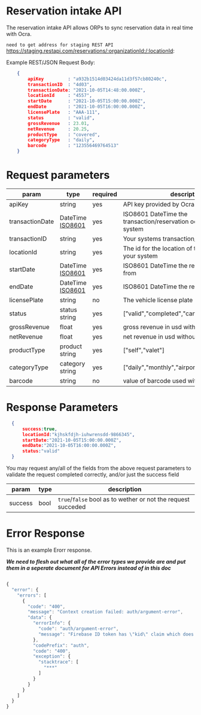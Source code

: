 # Reservation intake API

The reservation intake API allows ORPs to sync reservation data in real time with Ocra. 

`need to get address for staging REST API`
https://staging.restapi.com/reservations/:organizationId:/:locationId:


Example REST/JSON Request Body: 

```JSON
    {
        apiKey         : "a932b1514d03424da11d3f57cb80240c",
        transactionID  : "4d03",
        transactionDate: "2021-10-05T14:48:00.000Z",
        locationId     : "4557",
        startDate      : "2021-10-05T15:00:00.000Z", 
        endDate        : "2021-10-05T16:00:00.000Z",
        licensePlate   : "AAA-111",
        status         : "valid",
        grossRevenue   : 23.01,
        netRevenue     : 20.25,
        productType    : "covered",
        categoryType   : "daily",
        barcode        : "123556469764513"
    }
```


# Request parameters

|param          |type           |required|description|
|-----          |----           |--------|-----------|
|apiKey         |string         |yes     | API key provided by Ocra|
|transactionDate|DateTime [ISO8601](https://developer.mozilla.org/en-US/docs/Web/JavaScript/Reference/Global_Objects/Date/toISOString)|yes     | ISO8601 DateTime the transaction/reservation occurred in your system|
|transactionID  |string         |yes     | Your systems transaction/reservation ID|
|locationId     |string         |yes     | The id for the location of the lot or location in your system|
|startDate      |DateTime [ISO8601](https://developer.mozilla.org/en-US/docs/Web/JavaScript/Reference/Global_Objects/Date/toISOString)|yes     | ISO8601 DateTime the reservation starts from|
|endDate        |DateTime [ISO8601](https://developer.mozilla.org/en-US/docs/Web/JavaScript/Reference/Global_Objects/Date/toISOString)|yes     | ISO8601 DateTime the reservation ends|
|licensePlate   |string         |no      | The vehicle license plate|
|status         |status string  |yes     | ["valid","completed","cancelled","refunded"]|
|grossRevenue   |float     |yes     | gross revenue in usd without currency mark|
|netRevenue     |float     |yes     | net revenue in usd without currency mark|
|productType    |product string |yes     | ["self","valet"]|
|categoryType   |category string|yes     | ["daily","monthly","airport"]|
|barcode        |string         |no      | value of barcode used with reservation|

# Response Parameters

```JSON
  {
      success:true,
      locationId:"kjhskfdjh-iuhwrensdd-9866345",
      startDate:"2021-10-05T15:00:00.000Z",
      endDate:"2021-10-05T16:00:00.000Z",
      status:"valid"
  }

```

You may request any/all of the fields from the above request parameters to validate the request completed correctly, and/or just the success field

|param          |type           |description|
|-----          |----           |-----------|
|success        |bool           |`true`/`false` bool as to wether or not the request succeded|

# Error Response

This is an example Erorr response. 

***We need to flesh out what all of the error types we provide are and put them in a seperate document for API Errors instead of in this doc***

```js

{
  "error": {
    "errors": [
      {
        "code": "400",
        "message": "Context creation failed: auth/argument-error",
        "data": {
          "errorInfo": {
            "code": "auth/argument-error",
            "message": "Firebase ID token has \"kid\" claim which does not correspond to a known public key. Most likely the ID token is expired, so get a fresh token from your client app and try again."
          },
          "codePrefix": "auth",
          "code": "400",
          "exception": {
            "stacktrace": [
              "***"
            ]
          }
        }
      }
    ]
  }
}

```

